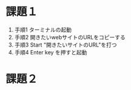 # 課題１
1. 手順1 ターミナルの起動
2. 手順2 開きたいwebサイトのURLをコピーする
3. 手順3 Start "開きたいサイトのURL"を打つ
4. 手順4 Enter key を押すと起動

# 課題２
